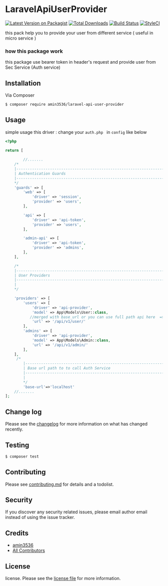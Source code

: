 # LaravelApiUserProvider

[![Latest Version on Packagist][ico-version]][link-packagist]
[![Total Downloads][ico-downloads]][link-downloads]
[![Build Status][ico-travis]][link-travis]
[![StyleCI][ico-styleci]][link-styleci]

this pack help you to provide your user from different service ( useful in micro service )
### how this package  work
this package use  bearer token  in header's  request and provide user from Sec Service (Auth service) 

## Installation

Via Composer

``` bash
$ composer require amin3536/laravel-api-user-provider
```


## Usage
simple usage  this driver  : change your    ``auth.php `` in ``config`` like below

```php
<?php

return [
    
        //.......
    /*
    |--------------------------------------------------------------------------
    | Authentication Guards
    |--------------------------------------------------------------------------
    */
    'guards' => [
        'web' => [
            'driver' => 'session',
            'provider' => 'users',
        ],

        'api' => [
            'driver' => 'api-token',
            'provider' => 'users',
        ],

        'admin-api' => [
            'driver' => 'api-token',
            'provider' => 'admins',
        ],
    ],

    /*
    |--------------------------------------------------------------------------
    | User Providers
    |--------------------------------------------------------------------------
    |
    */

    'providers' => [
        'users' => [
            'driver' => 'api-provider',
            'model' => App\Models\User::class,
           //merged with base_url or you can use full path api here  =>http://localhost/api/admin/
            'url' => '/api/v1/user/'
        ],
        'admins' => [
            'driver' => 'api-provider',
            'model' => App\Models\Admin::class,
            'url' => '/api/v1/admin/'
        ],
    ],
     /*
        |--------------------------------------------------------------------------
        | Base url path to to call Auth Service 
        |--------------------------------------------------------------------------
        |
        */
        'base-url'=>'localhost'
    //.......
];
```


## Change log

Please see the [changelog](changelog.md) for more information on what has changed recently.

## Testing

``` bash
$ composer test
```

## Contributing

Please see [contributing.md](contributing.md) for details and a todolist.

## Security

If you discover any security related issues, please email author email instead of using the issue tracker.

## Credits

- [amin3536][link-author]
- [All Contributors][link-contributors]

## License

license. Please see the [license file](license.md) for more information.

[ico-version]: https://img.shields.io/packagist/v/amin3536/laravel-api-user-provider.svg?style=flat-square
[ico-downloads]: https://img.shields.io/packagist/dt/amin3536/laravel-api-user-provider.svg?style=flat-square
[ico-travis]: https://travis-ci.com/amin3536/laravel-API-UserProvider.svg?branch=master
[ico-styleci]: https://github.styleci.io/repos/339999725/shield

[link-packagist]: https://packagist.org/packages/amin3536/laravel-api-user-provider 
[link-downloads]: https://packagist.org/packages/amin3536/laravel-api-user-provider
[link-travis]: https://travis-ci.com/github/amin3536/laravel-API-UserProvider
[link-styleci]: https://styleci.io/repos/12345678
[link-author]: https://github.com/amin3536
[link-contributors]: ../../contributors
